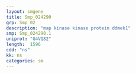 ```yaml
---
layout: smgene
title: Smp_024290
grp: Smp_02
description: "map kinase kinase protein ddmek1"
smp: Smp_024290.1
uniprot: "G4VQ82"
length:  1596
cdd: "ns"
kk: ns
categories: sm
---
```

